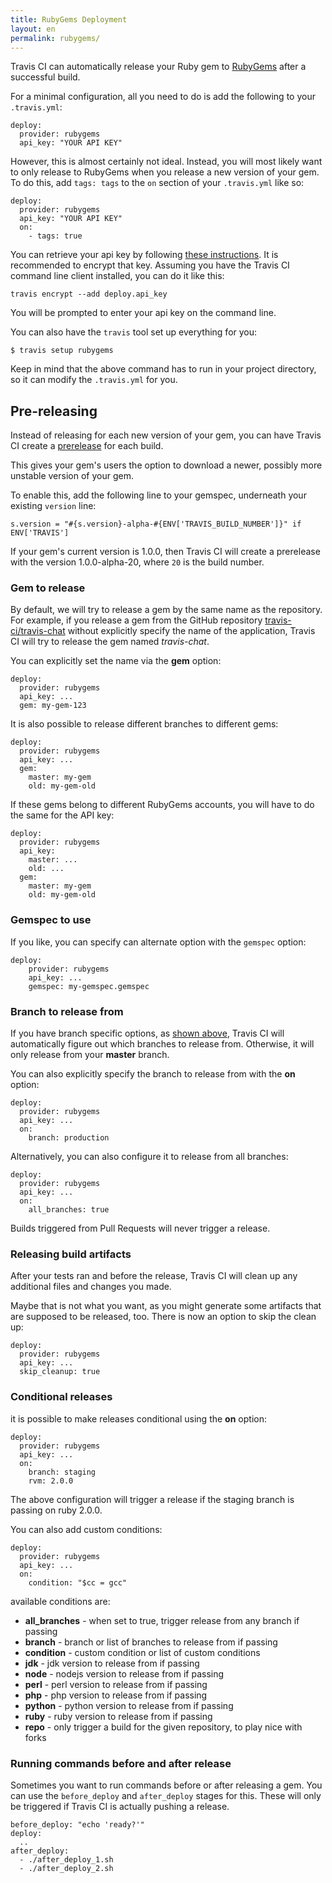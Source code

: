 ```yaml
---
title: RubyGems Deployment
layout: en
permalink: rubygems/
---
```


Travis CI can automatically release your Ruby gem to [RubyGems](https://rubygems.org/) after a successful build.

For a minimal configuration, all you need to do is add the following to your `.travis.yml`:

    deploy:
      provider: rubygems
      api_key: "YOUR API KEY"

However, this is almost certainly not ideal.
Instead, you will most likely want to only release to RubyGems when you release a new version of your gem.
To do this, add `tags: tags` to the `on` section of your `.travis.yml` like so:

    deploy:
      provider: rubygems
      api_key: "YOUR API KEY"
      on:
        - tags: true

You can retrieve your api key by following [these instructions](http://guides.rubygems.org/rubygems-org-api/). It is recommended to encrypt that key.
Assuming you have the Travis CI command line client installed, you can do it like this:

    travis encrypt --add deploy.api_key

You will be prompted to enter your api key on the command line.

You can also have the `travis` tool set up everything for you:

    $ travis setup rubygems

Keep in mind that the above command has to run in your project directory, so it can modify the `.travis.yml` for you.

## Pre-releasing

Instead of releasing for each new version of your gem, you can have Travis CI create a [prerelease](http://guides.rubygems.org/patterns/#prerelease_gems) for each build.

This gives your gem's users the option to download a newer, possibly more unstable version of your gem.

To enable this, add the following line to your gemspec, underneath your existing `version` line:

    s.version = "#{s.version}-alpha-#{ENV['TRAVIS_BUILD_NUMBER']}" if ENV['TRAVIS']

If your gem's current version is 1.0.0, then Travis CI will create a prerelease with the version 1.0.0-alpha-20, where `20` is the build number.

### Gem to release

By default, we will try to release a gem by the same name as the repository. For example, if you release a gem from the GitHub repository [travis-ci/travis-chat](https://github.com/travis-ci/travis-chat) without explicitly specify the name of the application, Travis CI will try to release the gem named *travis-chat*.

You can explicitly set the name via the **gem** option:

    deploy:
      provider: rubygems
      api_key: ...
      gem: my-gem-123

It is also possible to release different branches to different gems:

    deploy:
      provider: rubygems
      api_key: ...
      gem:
        master: my-gem
        old: my-gem-old

If these gems belong to different RubyGems accounts, you will have to do the same for the API key:

    deploy:
      provider: rubygems
      api_key:
        master: ...
        old: ...
      gem:
        master: my-gem
        old: my-gem-old

### Gemspec to use

If you like, you can specify can alternate option with the `gemspec` option:

    deploy:
        provider: rubygems
        api_key: ...
        gemspec: my-gemspec.gemspec

### Branch to release from

If you have branch specific options, as [shown above](#Gem-to-release), Travis CI will automatically figure out which branches to release from. Otherwise, it will only release from your **master** branch.

You can also explicitly specify the branch to release from with the **on** option:

    deploy:
      provider: rubygems
      api_key: ...
      on:
        branch: production

Alternatively, you can also configure it to release from all branches:

    deploy:
      provider: rubygems
      api_key: ...
      on:
        all_branches: true

Builds triggered from Pull Requests will never trigger a release.

### Releasing build artifacts

After your tests ran and before the release, Travis CI will clean up any additional files and changes you made.

Maybe that is not what you want, as you might generate some artifacts that are supposed to be released, too. There is now an option to skip the clean up:

    deploy:
      provider: rubygems
      api_key: ...
      skip_cleanup: true

### Conditional releases

it is possible to make releases conditional using the **on** option:

    deploy:
      provider: rubygems
      api_key: ...
      on:
        branch: staging
        rvm: 2.0.0

The above configuration will trigger a release if the staging branch is passing on ruby 2.0.0.

You can also add custom conditions:

    deploy:
      provider: rubygems
      api_key: ...
      on:
        condition: "$cc = gcc"

available conditions are:

* **all_branches** - when set to true, trigger release from any branch if passing
* **branch** - branch or list of branches to release from if passing
* **condition** - custom condition or list of custom conditions
* **jdk** - jdk version to release from if passing
* **node** - nodejs version to release from if passing
* **perl** - perl version to release from if passing
* **php** - php version to release from if passing
* **python** - python version to release from if passing
* **ruby** - ruby version to release from if passing
* **repo** - only trigger a build for the given repository, to play nice with forks

### Running commands before and after release

Sometimes you want to run commands before or after releasing a gem. You can use the `before_deploy` and `after_deploy` stages for this. These will only be triggered if Travis CI is actually pushing a release.

    before_deploy: "echo 'ready?'"
    deploy:
      ..
    after_deploy:
      - ./after_deploy_1.sh
      - ./after_deploy_2.sh
